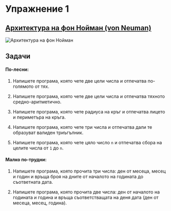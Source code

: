 # Упражнение 1


## [Архитектура на фон Нойман (von Neuman)](https://en.wikipedia.org/wiki/Von_Neumann_architecture)

![Архитектура на фон Нойман](https://upload.wikimedia.org/wikipedia/commons/thumb/e/e5/Von_Neumann_Architecture.svg/1200px-Von_Neumann_Architecture.svg.png)


## Задачи

#### По-лесни:
1. Напишете програма, която чете две цели числа и отпечатва по-голямото от тях.

2. Напишете програма, която чете две цели числа и отпечатва тяхното средно-аритметично.

3. Напишете програма, която чете радиуса на кръг и отпечатва лицето и периметъра на кръга.

4. Напишете програма, която чете три числа и отпечатва дали те образуват валиден триъгълник.

5. Напишете програма, която чете цяло число `n` и отпечатва сбора на целите числа от `1` до `n`.


#### Малко по-трудни:
1. Напишете програма, която прочита три числа: ден от месеца, месец и годин и връща броя на дните от началото на годината до съответната дата.

2. Напишете програма, която прочита две числа: ден от началото на годината и година и връща съответстващата на деня дата (ден от месеца, месец, година).
